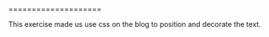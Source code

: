====================

This exercise made us use css on the blog to position and decorate the text. 

